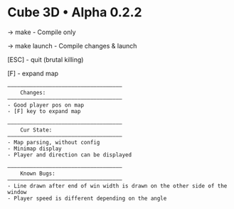 # Cube 3D • Alpha 0.2.2

-> make - Compile only

-> make launch - Compile changes & launch


[ESC] - quit (brutal killing)

[F] - expand map

	————————————————————————————————————
		Changes:
	————————————————————————————————————
	- Good player pos on map
	- [F] key to expand map

    ————————————————————————————————————
		Cur State:
	————————————————————————————————————
	- Map parsing, without config
	- Minimap display
	- Player and direction can be displayed

	————————————————————————————————————
    	Known Bugs:
	————————————————————————————————————
	- Line drawn after end of win width is drawn on the other side of the window
	- Player speed is different depending on the angle
